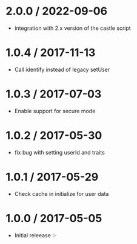 2.0.0 / 2022-09-06
==================

  * integration with 2.x version of the castle script

1.0.4 / 2017-11-13
==================

  * Call identify instead of legacy setUser

1.0.3 / 2017-07-03
==================

  * Enable support for secure mode

1.0.2 / 2017-05-30
==================

  * fix bug with setting userId and traits

1.0.1 / 2017-05-29
==================

  * Check cache in initialize for user data

1.0.0 / 2017-05-05
==================

  * Initial releease :sparkles:
